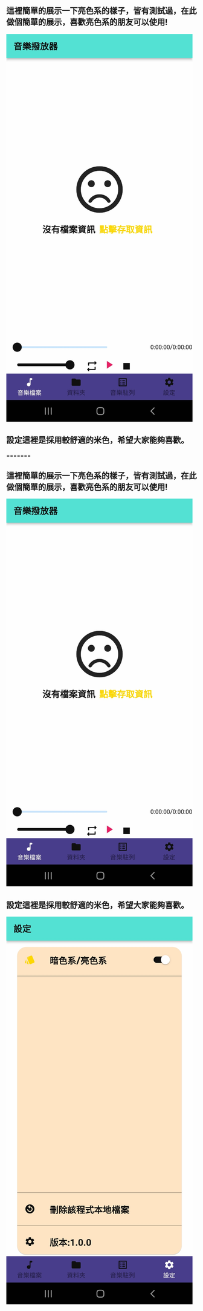 
## 這裡簡單的展示一下亮色系的樣子，皆有測試過，在此做個簡單的展示，喜歡亮色系的朋友可以使用!

![read](./picture/1.jpg)

## 設定這裡是採用較舒適的米色，希望大家能夠喜歡。

=======
## 這裡簡單的展示一下亮色系的樣子，皆有測試過，在此做個簡單的展示，喜歡亮色系的朋友可以使用!

![read](./picture/1.jpg)

## 設定這裡是採用較舒適的米色，希望大家能夠喜歡。

![read](./picture/4.jpg)